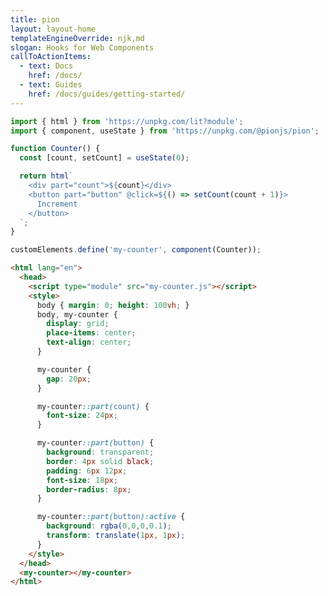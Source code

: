 ```yaml
---
title: pion
layout: layout-home
templateEngineOverride: njk,md
slogan: Hooks for Web Components
callToActionItems:
  - text: Docs
    href: /docs/
  - text: Guides
    href: /docs/guides/getting-started/
---
```


<style data-helmet>
  .reason-header { display: none; }
  html { --playground-ide-height: 340px; }
</style>

```js playground example my-counter.js
import { html } from 'https://unpkg.com/lit?module';
import { component, useState } from 'https://unpkg.com/@pionjs/pion';

function Counter() {
  const [count, setCount] = useState(0);

  return html`
    <div part="count">${count}</div>
    <button part="button" @click=${() => setCount(count + 1)}>
      Increment
    </button>
  `;
}

customElements.define('my-counter', component(Counter));
```

```html playground-file example index.html
<html lang="en">
  <head>
    <script type="module" src="my-counter.js"></script>
    <style>
      body { margin: 0; height: 100vh; }
      body, my-counter {
        display: grid;
        place-items: center;
        text-align: center;
      }

      my-counter {
        gap: 20px;
      }

      my-counter::part(count) {
        font-size: 24px;
      }

      my-counter::part(button) {
        background: transparent;
        border: 4px solid black;
        padding: 6px 12px;
        font-size: 18px;
        border-radius: 8px;
      }

      my-counter::part(button):active {
        background: rgba(0,0,0,0.1);
        transform: translate(1px, 1px);
      }
    </style>
  </head>
  <my-counter></my-counter>
</html>
```
